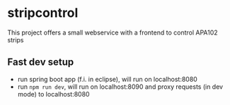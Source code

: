 # stripcontrol

This project offers a small webservice with a frontend to control APA102 strips

## Fast dev setup
* run spring boot app (f.i. in eclipse), will run on localhost:8080
* run `npm run dev`, will run on localhost:8090 and proxy requests (in dev mode) to localhost:8080